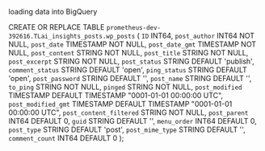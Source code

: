 loading data into BigQuery


CREATE OR REPLACE TABLE `prometheus-dev-392616.TLai_insights_posts.wp_posts` (
  `ID` INT64,
  `post_author` INT64 NOT NULL,
  `post_date` TIMESTAMP NOT NULL,
  `post_date_gmt` TIMESTAMP NOT NULL,
  `post_content` STRING NOT NULL,
  `post_title` STRING NOT NULL,
  `post_excerpt` STRING NOT NULL,
  `post_status` STRING DEFAULT 'publish',
  `comment_status` STRING DEFAULT 'open',
  `ping_status` STRING DEFAULT 'open',
  `post_password` STRING DEFAULT '',
  `post_name` STRING DEFAULT '',
  `to_ping` STRING NOT NULL,
  `pinged` STRING NOT NULL,
  `post_modified` TIMESTAMP DEFAULT TIMESTAMP "0001-01-01 00:00:00 UTC",
  `post_modified_gmt` TIMESTAMP DEFAULT TIMESTAMP "0001-01-01 00:00:00 UTC",
  `post_content_filtered` STRING NOT NULL,
  `post_parent` INT64 DEFAULT 0,
  `guid` STRING DEFAULT '',
  `menu_order` INT64 DEFAULT 0,
  `post_type` STRING DEFAULT 'post',
  `post_mime_type` STRING DEFAULT '',
  `comment_count` INT64 DEFAULT 0
);

